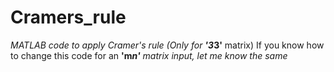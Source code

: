 # Cramers_rule
*MATLAB code to apply  Cramer's rule (Only for <b>'3*3'</b> matrix)
If you know how to change this code for an <b>'m*n'</b> matrix input, let me know the same*
